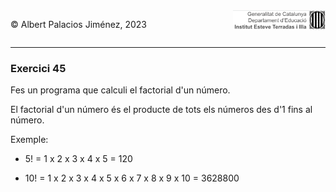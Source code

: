 <div style="display: flex; width: 100%;">
    <div style="flex: 1; padding: 0px;">
        <p>© Albert Palacios Jiménez, 2023</p>
    </div>
    <div style="flex: 1; padding: 0px; text-align: right;">
        <img src="../../assets/ieti.png" height="32" alt="Logo de IETI" style="max-height: 32px;">
    </div>
</div>
<hr/>

### Exercici 45

Fes un programa que calculi el factorial d'un número.

El factorial d'un número és el producte de tots els números des d'1 fins al número.

Exemple:

- 5! = 1 x 2 x 3 x 4 x 5 = 120

- 10! = 1 x 2 x 3 x 4 x 5 x 6 x 7 x 8 x 9 x 10 = 3628800

